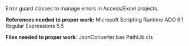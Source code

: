 Error guard classes to manage errors in Access/Excel projects.

**References needed to proper work:**
Microsoft Scripting Runtime
ADO 6.1
Regular Expressions 5.5

**Files needed to proper work:**
JsonConverter.bas
PathLib.cls

